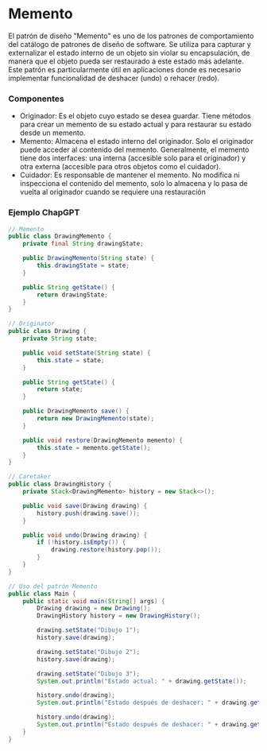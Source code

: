 # Memento

El patrón de diseño "Memento" es uno de los patrones de comportamiento del catálogo de patrones de diseño de software. Se utiliza para capturar y externalizar el estado interno de un objeto sin violar su encapsulación, de manera que el objeto pueda ser restaurado a este estado más adelante. Este patrón es particularmente útil en aplicaciones donde es necesario implementar funcionalidad de deshacer (undo) o rehacer (redo).

### Componentes
- Originador: Es el objeto cuyo estado se desea guardar. Tiene métodos para crear un memento de su estado actual y para restaurar su estado desde un memento.
- Memento: Almacena el estado interno del originador. Solo el originador puede acceder al contenido del memento. Generalmente, el memento tiene dos interfaces: una interna (accesible solo para el originador) y otra externa (accesible para otros objetos como el cuidador).
- Cuidador: Es responsable de mantener el memento. No modifica ni inspecciona el contenido del memento, solo lo almacena y lo pasa de vuelta al originador cuando se requiere una restauración

### Ejemplo ChapGPT
``` java
// Memento
public class DrawingMemento {
    private final String drawingState;

    public DrawingMemento(String state) {
        this.drawingState = state;
    }

    public String getState() {
        return drawingState;
    }
}

// Originator
public class Drawing {
    private String state;

    public void setState(String state) {
        this.state = state;
    }

    public String getState() {
        return state;
    }

    public DrawingMemento save() {
        return new DrawingMemento(state);
    }

    public void restore(DrawingMemento memento) {
        this.state = memento.getState();
    }
}

// Caretaker
public class DrawingHistory {
    private Stack<DrawingMemento> history = new Stack<>();

    public void save(Drawing drawing) {
        history.push(drawing.save());
    }

    public void undo(Drawing drawing) {
        if (!history.isEmpty()) {
            drawing.restore(history.pop());
        }
    }
}

// Uso del patrón Memento
public class Main {
    public static void main(String[] args) {
        Drawing drawing = new Drawing();
        DrawingHistory history = new DrawingHistory();

        drawing.setState("Dibujo 1");
        history.save(drawing);

        drawing.setState("Dibujo 2");
        history.save(drawing);

        drawing.setState("Dibujo 3");
        System.out.println("Estado actual: " + drawing.getState());

        history.undo(drawing);
        System.out.println("Estado después de deshacer: " + drawing.getState());

        history.undo(drawing);
        System.out.println("Estado después de deshacer: " + drawing.getState());
    }
}

```
